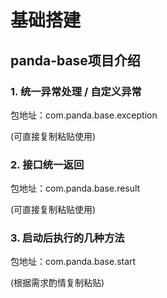 # 基础搭建

## panda-base项目介绍

### 1. 统一异常处理 / 自定义异常

包地址：com.panda.base.exception

(可直接复制粘贴使用)

### 2. 接口统一返回

包地址：com.panda.base.result

(可直接复制粘贴使用)

### 3. 启动后执行的几种方法

包地址：com.panda.base.start

(根据需求酌情复制粘贴)

